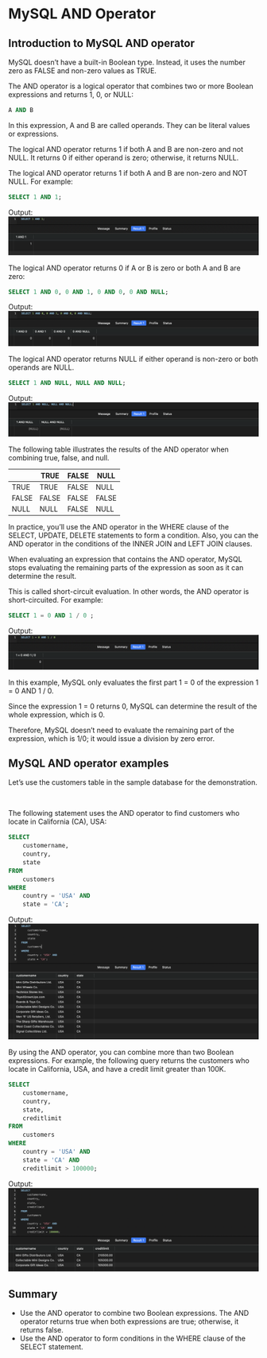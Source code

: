 # MySQL AND Operator

## Introduction to MySQL AND operator

MySQL doesn’t have a built-in Boolean type. Instead, it uses the number zero as FALSE and non-zero values as TRUE.

The AND operator is a logical operator that combines two or more Boolean expressions and returns 1, 0, or NULL:

```sql
A AND B
```

In this expression, A and B are called operands. They can be literal values or expressions.

The logical AND operator returns 1 if both A and B are non-zero and not NULL. It returns 0 if either operand is zero; otherwise, it returns NULL.

The logical AND operator returns 1 if both A and B are non-zero and NOT NULL. For example:

```sql
SELECT 1 AND 1;
```

Output:
<img src="./images/AND.png" alt="" />

The logical AND operator returns 0 if A or B is zero or both A and B are zero:

```sql
SELECT 1 AND 0, 0 AND 1, 0 AND 0, 0 AND NULL;
```

Output:
<img src="./images/AND_1.png" alt="" />

The logical AND operator returns NULL if either operand is non-zero or both operands are NULL.

```sql
SELECT 1 AND NULL, NULL AND NULL;
```

Output:
<img src="./images/AND_NULL.png" alt="" />

The following table illustrates the results of the AND operator when combining true, false, and null.

|       | TRUE  | FALSE | NULL  |
| ----- | ----- | ----- | ----- |
| TRUE  | TRUE  | FALSE | NULL  |
| FALSE | FALSE | FALSE | FALSE |
| NULL  | NULL  | FALSE | NULL  |

In practice, you’ll use the AND operator in the WHERE clause of the SELECT, UPDATE, DELETE statements to form a condition. Also, you can the AND operator in the conditions of the INNER JOIN and LEFT JOIN clauses.

When evaluating an expression that contains the AND operator, MySQL stops evaluating the remaining parts of the expression as soon as it can determine the result.

This is called short-circuit evaluation. In other words, the AND operator is short-circuited. For example:

```sql
SELECT 1 = 0 AND 1 / 0 ;
```

Output:
<img src="./images/AND_SHORT_CIRCUIT.png" alt="" />

In this example, MySQL only evaluates the first part 1 = 0 of the expression 1 = 0 AND 1 / 0.

Since the expression 1 = 0 returns 0, MySQL can determine the result of the whole expression, which is 0.

Therefore, MySQL doesn’t need to evaluate the remaining part of the expression, which is 1/0; it would issue a division by zero error.

## MySQL AND operator examples

Let’s use the customers table in the sample database for the demonstration.

<img src="./images/customers.png" alt="" />

The following statement uses the AND operator to find customers who locate in California (CA), USA:

```sql
SELECT
    customername,
    country,
    state
FROM
    customers
WHERE
    country = 'USA' AND
    state = 'CA';
```

Output:
<img src="./images/AND_COUNTRY_AND_STATE.png" alt="" />

By using the AND operator, you can combine more than two Boolean expressions. For example, the following query returns the customers who locate in California, USA, and have a credit limit greater than 100K.

```sql
SELECT
    customername,
    country,
    state,
    creditlimit
FROM
    customers
WHERE
    country = 'USA' AND
    state = 'CA' AND
    creditlimit > 100000;
```

Output:
<img src="./images/AND_TWO_BOOLEAN.png" alt="" />

## Summary

- Use the AND operator to combine two Boolean expressions. The AND operator returns true when both expressions are true; otherwise, it returns false.
- Use the AND operator to form conditions in the WHERE clause of the SELECT statement.
